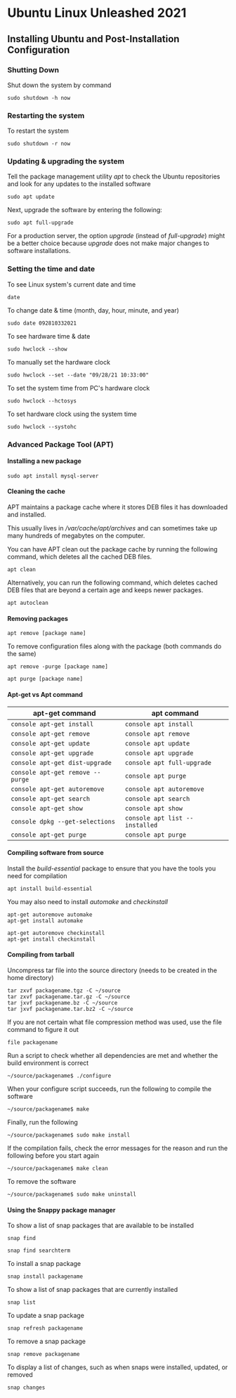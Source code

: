 # Ubuntu Linux Unleashed 2021

## Installing Ubuntu and Post-Installation Configuration

### Shutting Down

Shut down the system by command
```console
sudo shutdown -h now
```

### Restarting the system

To restart the system
```console
sudo shutdown -r now
```

### Updating & upgrading the system

Tell the package management utility *apt*
to check the Ubuntu repositories
and look for any updates to the installed software
```console
sudo apt update
```

Next, upgrade the software by entering the following:
```console
sudo apt full-upgrade
```

For a production server, the option *upgrade* (instead of *full-upgrade*)
might be a better choice because *upgrade* does not make major changes to software installations.

### Setting the time and date

To see Linux system's current date and time
```console
date
```

To change date & time (month, day, hour, minute, and year)
```console
sudo date 092810332021
```

To see hardware time & date
```console
sudo hwclock --show
```

To manually set the hardware clock
```console
sudo hwclock --set --date "09/28/21 10:33:00"
```

To set the system time from PC's hardware clock
```console
sudo hwclock --hctosys
```

To set hardware clock using the system time
```console
sudo hwclock --systohc
```

### Advanced Package Tool (APT)

#### Installing a new package

```console
sudo apt install mysql-server
```

#### Cleaning the cache

APT maintains a package cache where it stores DEB files it has downloaded and installed.

This usually lives in */var/cache/apt/archives* and can sometimes take up many hundreds
of megabytes on the computer.

You can have APT clean out the package cache by running the following command, which deletes all the cached DEB files.

```console
apt clean
```

Alternatively, you can run  the following command, which deletes cached DEB files that are beyond a certain age and keeps newer packages.

```console
apt autoclean
```

#### Removing packages

```console
apt remove [package name]
```

To remove configuration files along with the package (both commands do the same)

```console
apt remove -purge [package name]

apt purge [package name]
```

#### Apt-get vs Apt command

| apt-get command                      | apt command                        |
|--------------------------------------|------------------------------------|
| ```console apt-get install```        | ```console apt install```          |
| ```console apt-get remove```         | ```console apt remove```           |
| ```console apt-get update```         | ```console apt update```           |
| ```console apt-get upgrade```        | ```console apt upgrade```          |
| ```console apt-get dist-upgrade```   | ```console apt full-upgrade```     |
| ```console apt-get remove --purge``` | ```console apt purge```            |
| ```console apt-get autoremove```     | ```console apt autoremove```       |
| ```console apt-get search```         | ```console apt search```           |
| ```console apt-get show```           | ```console apt show```             |
| ```console dpkg --get-selections```  | ```console apt list --installed``` |
| ```console apt-get purge```          | ```console apt purge```            |

#### Compiling software from source

Install the *build-essential* package to ensure that you have the tools you need for compilation

```console
apt install build-essential
```

You may also need to install *automake* and *checkinstall*

```console
apt-get autoremove automake
apt-get install automake

apt-get autoremove checkinstall
apt-get install checkinstall
```

#### Compiling from tarball

Uncompress tar file into the source directory (needs to be created in the home directory)

```console
tar zxvf packagename.tgz -C ~/source
tar zxvf packagename.tar.gz -C ~/source
tar jxvf packagename.bz -C ~/source
tar jxvf packagename.tar.bz2 -C ~/source
```

If you are not certain what file compression method was used, use the file command to  figure it out

```console
file packagename
```

Run a script to check whether all dependencies are met and whether the build environment  is correct

```console
~/source/packagename$ ./configure
```

When your configure script succeeds, run the following to compile the software

```console
~/source/packagename$ make
```

Finally, run the following

```console
~/source/packagename$ sudo make install
```

If the compilation fails, check the error messages for the reason and run the following before  you start again

```console
~/source/packagename$ make clean
```

To remove the software

```console
~/source/packagename$ sudo make uninstall
```

#### Using the Snappy package manager

To show a list of snap packages that are available to be installed

```console
snap find

snap find searchterm
```

To install a snap package

```console
snap install packagename
```

To show a list of snap packages that are currently installed

```console
snap list
```

To update a snap package

```console
snap refresh packagename
```

To remove a snap package

```console
snap remove packagename
```

To display a list of changes, such as when snaps were installed, updated, or removed

```console
snap changes
```
